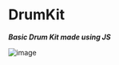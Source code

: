 # DrumKit
***Basic Drum Kit made using JS***


![image](https://github.com/LEELAKARTHIKEYAN/DrumKit/assets/94191086/5dd53100-a160-4c6b-9af6-3f4771417999)

